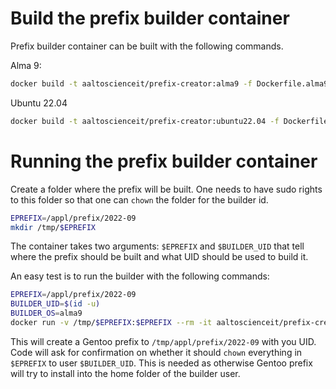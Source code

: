 # Build the prefix builder container

Prefix builder container can be built with the following commands.

Alma 9:
```sh
docker build -t aaltoscienceit/prefix-creator:alma9 -f Dockerfile.alma9 .
```

Ubuntu 22.04
```sh
docker build -t aaltoscienceit/prefix-creator:ubuntu22.04 -f Dockerfile.ubuntu22.04 .
```

# Running the prefix builder container

Create a folder where the prefix will be built. One needs to have sudo rights to this folder so that one can `chown` the folder for the builder id.

```sh
EPREFIX=/appl/prefix/2022-09
mkdir /tmp/$EPREFIX
```

The container takes two arguments: `$EPREFIX` and `$BUILDER_UID` that tell where the prefix should be built and what UID should be used to build it.

An easy test is to run the builder with the following commands:
```sh
EPREFIX=/appl/prefix/2022-09
BUILDER_UID=$(id -u)
BUILDER_OS=alma9
docker run -v /tmp/$EPREFIX:$EPREFIX --rm -it aaltoscienceit/prefix-creator:$BUILDER_OS $EPREFIX $BUILDER_UID
```

This will create a Gentoo prefix to `/tmp/appl/prefix/2022-09` with you UID.
Code will ask for confirmation on whether it should `chown` everything in `$EPREFIX` to user `$BUILDER_UID`.
This is needed as otherwise Gentoo prefix will try to install into the home folder of the builder user.

